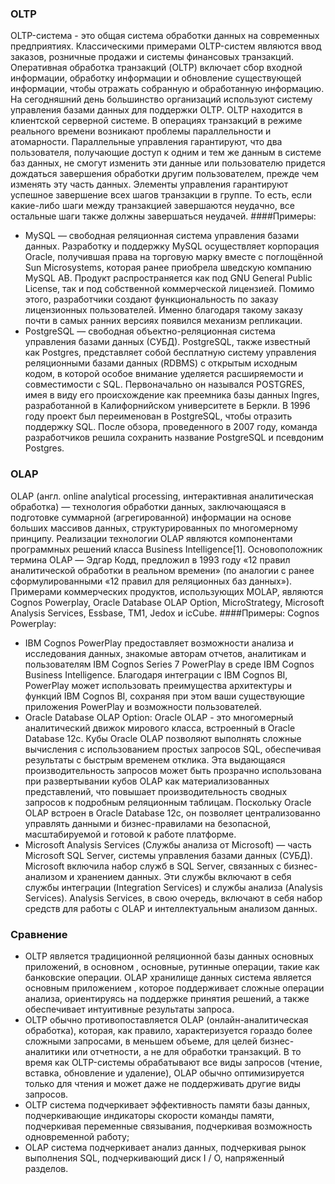### OLTP
OLTP-система - это общая система обработки данных на современных предприятиях. Классическими примерами OLTP-систем являются ввод заказов, розничные продажи и системы финансовых транзакций.
Оперативная обработка транзакций (OLTP) включает сбор входной информации, обработку информации и обновление существующей информации, чтобы отражать собранную и обработанную информацию. На сегодняшний день большинство организаций используют систему управления базами данных для поддержки OLTP. OLTP находится в клиентской серверной системе. В операциях транзакций в режиме реального времени возникают проблемы параллельности и атомарности. Параллельные управления гарантируют, что два пользователя, получающие доступ к одним и тем же данным в системе баз данных, не смогут изменить эти данные или пользователю придется дождаться завершения обработки другим пользователем, прежде чем изменять эту часть данных. Элементы управления гарантируют успешное завершение всех шагов транзакции в группе. То есть, если какие-либо шаги между транзакцией завершаются неудачно, все остальные шаги также должны завершаться неудачей.
####Примеры:
- MySQL — свободная реляционная система управления базами данных. Разработку и поддержку MySQL осуществляет корпорация Oracle, получившая права на торговую марку вместе с поглощённой Sun Microsystems, которая ранее приобрела шведскую компанию MySQL AB. Продукт распространяется как под GNU General Public License, так и под собственной коммерческой лицензией. Помимо этого, разработчики создают функциональность по заказу лицензионных пользователей. Именно благодаря такому заказу почти в самых ранних версиях появился механизм репликации.
- PostgreSQL — свободная объектно-реляционная система управления базами данных (СУБД). PostgreSQL, также известный как Postgres, представляет собой бесплатную систему управления реляционными базами данных (RDBMS) с открытым исходным кодом, в которой особое внимание уделяется расширяемости и совместимости с SQL. Первоначально он назывался POSTGRES, имея в виду его происхождение как преемника базы данных Ingres, разработанной в Калифорнийском университете в Беркли. В 1996 году проект был переименован в PostgreSQL, чтобы отразить поддержку SQL. После обзора, проведенного в 2007 году, команда разработчиков решила сохранить название PostgreSQL и псевдоним Postgres. 
### OLAP
OLAP (англ. online analytical processing, интерактивная аналитическая обработка) — технология обработки данных, заключающаяся в подготовке суммарной (агрегированной) информации на основе больших массивов данных, структурированных по многомерному принципу. Реализации технологии OLAP являются компонентами программных решений класса Business Intelligence[1].
Основоположник термина OLAP — Эдгар Кодд, предложил в 1993 году «12 правил аналитической обработки в реальном времени» (по аналогии с ранее сформулированными «12 правил для реляционных баз данных»).
Примерами коммерческих продуктов, использующих MOLAP, являются Cognos Powerplay, Oracle Database OLAP Option, MicroStrategy, Microsoft Analysis Services, Essbase, TM1, Jedox и icCube.
####Примеры:
Cognos Powerplay: 
- IBM Cognos PowerPlay предоставляет возможности анализа и исследования данных, знакомые авторам отчетов, аналитикам и пользователям IBM Cognos Series 7 PowerPlay в среде IBM Cognos Business Intelligence. Благодаря интеграции с IBM Cognos BI, PowerPlay может использовать преимущества архитектуры и функций IBM Cognos BI, сохраняя при этом ваши существующие приложения PowerPlay и возможности пользователей.
- Oracle Database OLAP Option: Oracle OLAP - это многомерный аналитический движок мирового класса, встроенный в Oracle Database 12c. Кубы Oracle OLAP позволяют выполнять сложные вычисления с использованием простых запросов SQL, обеспечивая результаты с быстрым временем отклика. Эта выдающаяся производительность запросов может быть прозрачно использована при развертывании кубов OLAP как материализованных представлений, что повышает производительность сводных запросов к подробным реляционным таблицам. Поскольку Oracle OLAP встроен в Oracle Database 12c, он позволяет централизованно управлять данными и бизнес-правилами на безопасной, масштабируемой и готовой к работе платформе.
- Microsoft Analysis Services (Службы анализа от Microsoft) — часть Microsoft SQL Server, системы управления базами данных (СУБД). Microsoft включила набор служб в SQL Server, связанных с бизнес-анализом и хранением данных. Эти службы включают в себя службы интеграции (Integration Services) и службы анализа (Analysis Services). Analysis Services, в свою очередь, включают в себя набор средств для работы с OLAP и интеллектуальным анализом данных.
### Сравнение
- OLTP является традиционной реляционной базы данных основных приложений, в основном , основные, рутинные операции, такие как банковские операции. OLAP хранилище данных система является основным приложением , которое поддерживает сложные операции анализа, ориентируясь на поддержке принятия решений, а также обеспечивает интуитивные результаты запроса. 
- OLTP обычно противопоставляется OLAP (онлайн-аналитическая обработка), которая, как правило, характеризуется гораздо более сложными запросами, в меньшем объеме, для целей бизнес-аналитики или отчетности, а не для обработки транзакций. В то время как OLTP-системы обрабатывают все виды запросов (чтение, вставка, обновление и удаление), OLAP обычно оптимизируется только для чтения и может даже не поддерживать другие виды запросов.
- OLTP  система подчеркивает эффективность памяти базы данных, подчеркивающие индикаторы скорости команды памяти, подчеркивая переменные связывания, подчеркивая возможность одновременной работу;
- OLAP  система подчеркивает анализ данных, подчеркивая рынок выполнения SQL, подчеркивающий диск I / O, напряженный разделов.